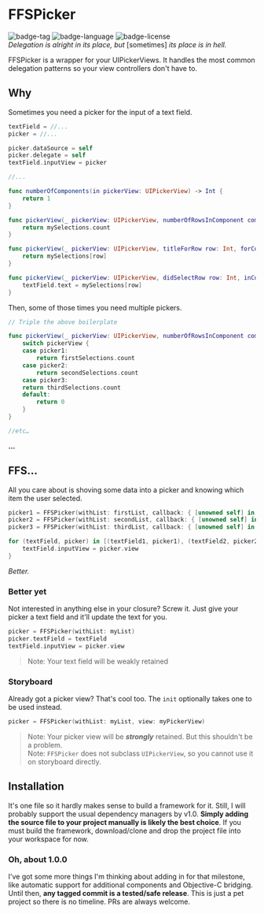 # FFSPicker

![badge-tag] ![badge-language] ![badge-license]  
_Delegation is alright in its place, but_ [sometimes] _its place is in hell._

FFSPicker is a wrapper for your UIPickerViews. It handles the most common delegation patterns so your view controllers don't have to.

## Why
Sometimes you need a picker for the input of a text field.

```swift
textField = //...
picker = //...

picker.dataSource = self
picker.delegate = self
textField.inputView = picker

//...

func numberOfComponents(in pickerView: UIPickerView) -> Int {
    return 1
}

func pickerView(_ pickerView: UIPickerView, numberOfRowsInComponent component: Int) -> Int {
    return mySelections.count
}

func pickerView(_ pickerView: UIPickerView, titleForRow row: Int, forComponent component: Int) -> String? {
    return mySelections[row]
}

func pickerView(_ pickerView: UIPickerView, didSelectRow row: Int, inComponent component: Int) {
    textField.text = mySelections[row]
}

```

Then, some of those times you need multiple pickers.

```swift
// Triple the above boilerplate

func pickerView(_ pickerView: UIPickerView, numberOfRowsInComponent component: Int) -> Int {
    switch pickerView {
    case picker1:
        return firstSelections.count
    case picker2:
        return secondSelections.count
    case picker3:
	return thirdSelections.count
    default:
        return 0
    }
}

//etc…
```

**...**

## FFS…
All you care about is shoving some data into a picker and knowing which item the user selected.

```swift
picker1 = FFSPicker(withList: firstList, callback: { [unowned self] in self.textField1.text = $0 })
picker2 = FFSPicker(withList: secondList, callback: { [unowned self] in self.textField2.text = $0 })
picker3 = FFSPicker(withList: thirdList, callback: { [unowned self] in self.textField3.text = $0 })

for (textField, picker) in [(textField1, picker1), (textField2, picker2), (textField3, picker3)] {
    textField.inputView = picker.view
}
```

*Better.*

### Better yet
Not interested in anything else in your closure? Screw it. Just give your picker a text field and it'll update the text for you.
```swift
picker = FFSPicker(withList: myList)
picker.textField = textField
textField.inputView = picker.view
```
> Note: Your text field will be weakly retained

### Storyboard
Already got a picker view? That's cool too. The `init` optionally takes one to be used instead.
```swift
picker = FFSPicker(withList: myList, view: myPickerView)
```
> Note: Your picker view will be **_strongly_** retained. But this shouldn't be a problem.  
> Note: `FFSPicker` does not subclass `UIPickerView`, so you cannot use it on storyboard directly.

## Installation
It's one file so it hardly makes sense to build a framework for it. Still, I will probably support the usual dependency managers by v1.0. **Simply adding the source file to your project manually is likely the best choice**. If you must build the framework, download/clone and drop the project file into your workspace for now.

### Oh, about 1.0.0
I've got some more things I'm thinking about adding in for that milestone, like automatic support for additional components and Objective-C bridging. Until then, **any tagged commit is a tested/safe release**. This is just a pet project so there is no timeline. PRs are always welcome.

[badge-tag]: https://img.shields.io/github/tag/nathanhosselton/FFSPicker.svg
[badge-language]: https://img.shields.io/badge/language-Swift-orange.svg
[badge-license]: https://img.shields.io/github/license/nathanhosselton/FFSPicker.svg
